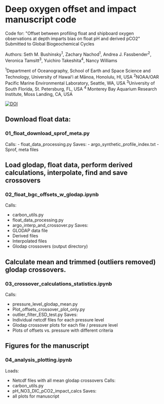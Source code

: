 # Deep oxygen offset and impact manuscript code
Code for: "Offset between profiling float and shipboard oxygen observations at depth imparts bias on float pH and derived pCO2"
Submitted to Global Biogeochemical Cycles

Authors: Seth M. Bushinsky<sup>1</sup>, Zachary Nachod<sup>1</sup>, Andrea J. Fassbender<sup>2</sup>, Veronica Tamsitt<sup>3</sup>, Yuichiro Takeshita<sup>4</sup>, Nancy Williams 

<sup>1</sup>Department of Oceanography, School of Earth and Space Science and Technology, University of Hawaiʻi at Mānoa, Honolulu, HI, USA
<sup>2</sup>NOAA/OAR Pacific Marine Environmental Laboratory, Seattle, WA, USA
<sup>3</sup>University of South Florida, St. Petersburg, FL, USA
<sup>4</sup> Monterey Bay Aquarium Research Institute, Moss Landing, CA, USA

[![DOI](https://zenodo.org/badge/DOI/10.5281/zenodo.14722094.svg)](https://doi.org/10.5281/zenodo.14722094)

## Download float data:
### 01_float_download_sprof_meta.py
Calls:
     - float_data_processing.py
Saves:
     - argo_synthetic_profile_index.txt
     - Sprof, meta files
## Load glodap, float data, perform derived calculations, interpolate, find and save crossovers
### 02_float_bgc_offsets_w_glodap.ipynb
Calls:
  - carbon_utils.py
  - float_data_processing.py
  - argo_interp_and_crossover.py
Saves:
  - GLODAP data file
  - Derived files
  - Interpolated files
  - Glodap crossovers (output directory)
## Calculate mean and trimmed (outliers removed) glodap crossovers. 
### 03_crossover_calculations_statistics.ipynb
Calls:
  - pressure_level_glodap_mean.py
  - Plot_offsets_crossover_plot_only.py
  - outlier_filter_ESD_test.py
Saves:
  - Individual netcdf files for each pressure level
  - Glodap crossover plots for each file / pressure level
  - Plots of offsets vs. pressure with different criteria 
## Figures for the manuscript
### 04_analysis_plotting.ipynb
Loads:
  - Netcdf files with all mean glodap crossovers
Calls:
  - carbon_utils.py
  - pH_NO3_DIC_pCO2_impact_calcs
Saves:
  - all plots for manuscript
